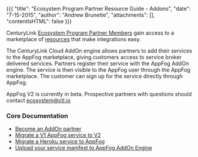 {{{
  "title": "Ecosystem Program Partner Resource Guide - Addons",
  "date": "7-15-2015",
  "author": "Andrew Brunette",
  "attachments": [],
  "contentIsHTML": false
}}}


CenturyLink [Ecosystem Program Partner Members](centurylink-cloud-ecosystem-program-guide.md) gain access to a marketplace of [resources](ecosystem-program-resources.md) that make integrations easy.

The CenturyLink Cloud AddOn engine allows partners to add their services to the AppFog marketplace, giving customers access to service broker delivered services.  Partners register their service with the AppFog AddOn engine.  The service is then visible to the AppFog user through the AppFog marketplace.  The customer can sign up for the service directly through AppFog.  

AppFog V2 is currently in beta.  Prospective partners with questions should contact ecosystem@ctl.io

### Core Documentation

  * [Become an AddOn partner](https://www.centurylinkcloud.com/knowledge-base/appfog/legacy-version-1/become-an-add-on-partner/)
  * [Migrate a V1 AppFog service to V2](https://www.centurylinkcloud.com/knowledge-base/ecosystem-partners/partner-integration-resources/howto-migrate-appfog-addon-to-addon-engine/)
  * [Migrate a Heroku service to AppFog](https://www.centurylinkcloud.com/knowledge-base/ecosystem-partners/partner-integration-resources/howto-migrate-heroku-addon-to-addon-engine/)
  * [Upload your service manifest to AppFog AddOn Engine](https://www.centurylinkcloud.com/knowledge-base/ecosystem-partners/upload-service-manifests-to-addon-engine/)


